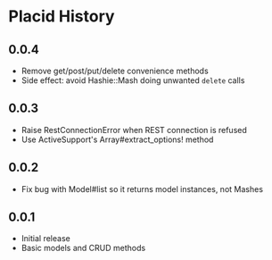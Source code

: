 Placid History
==============

0.0.4
-----

- Remove get/post/put/delete convenience methods
- Side effect: avoid Hashie::Mash doing unwanted `delete` calls


0.0.3
-----

- Raise RestConnectionError when REST connection is refused
- Use ActiveSupport's Array#extract_options! method


0.0.2
-----

- Fix bug with Model#list so it returns model instances, not Mashes


0.0.1
-----

- Initial release
- Basic models and CRUD methods

